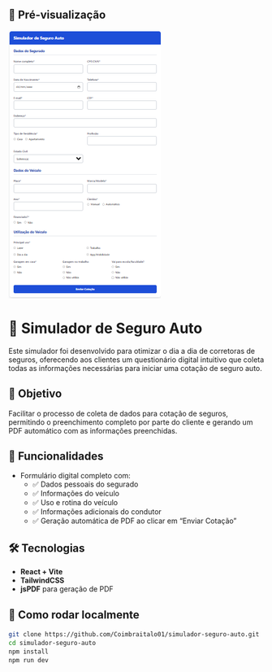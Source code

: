 ## 📸 Pré-visualização

![Preview do Simulador](https://raw.githubusercontent.com/Coimbraitalo01/simulador-seguro-auto/main/preview.png)

# 🚗 Simulador de Seguro Auto

Este simulador foi desenvolvido para otimizar o dia a dia de corretoras de seguros, oferecendo aos clientes um questionário digital intuitivo que coleta todas as informações necessárias para iniciar uma cotação de seguro auto.

## 🎯 Objetivo
Facilitar o processo de coleta de dados para cotação de seguros, permitindo o preenchimento completo por parte do cliente e gerando um PDF automático com as informações preenchidas.

## 🧾 Funcionalidades

- Formulário digital completo com:
  - ✅ Dados pessoais do segurado
  - ✅ Informações do veículo
  - ✅ Uso e rotina do veículo
  - ✅ Informações adicionais do condutor
  - ✅ Geração automática de PDF ao clicar em “Enviar Cotação”

## 🛠️ Tecnologias

- **React + Vite**
- **TailwindCSS**
- **jsPDF** para geração de PDF

## 🚀 Como rodar localmente

```bash
git clone https://github.com/Coimbraitalo01/simulador-seguro-auto.git
cd simulador-seguro-auto
npm install
npm run dev
